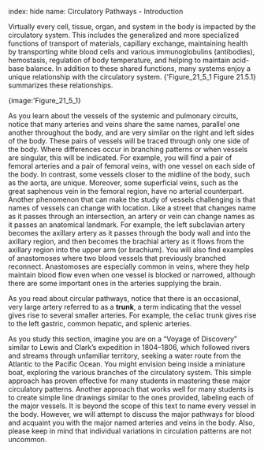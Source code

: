 index: hide
name: Circulatory Pathways - Introduction

Virtually every cell, tissue, organ, and system in the body is impacted by the circulatory system. This includes the generalized and more specialized functions of transport of materials, capillary exchange, maintaining health by transporting white blood cells and various immunoglobulins (antibodies), hemostasis, regulation of body temperature, and helping to maintain acid-base balance. In addition to these shared functions, many systems enjoy a unique relationship with the circulatory system. {'Figure_21_5_1 Figure 21.5.1} summarizes these relationships.


{image:'Figure_21_5_1}
        

As you learn about the vessels of the systemic and pulmonary circuits, notice that many arteries and veins share the same names, parallel one another throughout the body, and are very similar on the right and left sides of the body. These pairs of vessels will be traced through only one side of the body. Where differences occur in branching patterns or when vessels are singular, this will be indicated. For example, you will find a pair of femoral arteries and a pair of femoral veins, with one vessel on each side of the body. In contrast, some vessels closer to the midline of the body, such as the aorta, are unique. Moreover, some superficial veins, such as the great saphenous vein in the femoral region, have no arterial counterpart. Another phenomenon that can make the study of vessels challenging is that names of vessels can change with location. Like a street that changes name as it passes through an intersection, an artery or vein can change names as it passes an anatomical landmark. For example, the left subclavian artery becomes the axillary artery as it passes through the body wall and into the axillary region, and then becomes the brachial artery as it flows from the axillary region into the upper arm (or brachium). You will also find examples of anastomoses where two blood vessels that previously branched reconnect. Anastomoses are especially common in veins, where they help maintain blood flow even when one vessel is blocked or narrowed, although there are some important ones in the arteries supplying the brain.

As you read about circular pathways, notice that there is an occasional, very large artery referred to as a  **trunk**, a term indicating that the vessel gives rise to several smaller arteries. For example, the celiac trunk gives rise to the left gastric, common hepatic, and splenic arteries.

As you study this section, imagine you are on a “Voyage of Discovery” similar to Lewis and Clark’s expedition in 1804–1806, which followed rivers and streams through unfamiliar territory, seeking a water route from the Atlantic to the Pacific Ocean. You might envision being inside a miniature boat, exploring the various branches of the circulatory system. This simple approach has proven effective for many students in mastering these major circulatory patterns. Another approach that works well for many students is to create simple line drawings similar to the ones provided, labeling each of the major vessels. It is beyond the scope of this text to name every vessel in the body. However, we will attempt to discuss the major pathways for blood and acquaint you with the major named arteries and veins in the body. Also, please keep in mind that individual variations in circulation patterns are not uncommon.
